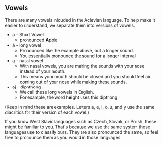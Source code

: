 ## Vowels
There are many vowels inlcuded in the Aclevian language. To help make it easier to understand, we separate them into versions of vowels.

- a - Short Vowel 
  - pronounced **A**pple
- á - long vowel
  - Pronounced like the example above, but a longer sound. 
  - You essentially pronounce the sound for a longer interval.
- ą - nasal vowel
  - With nasal vowels, you are making the sounds with your nose instead of your mouth.
  - This means your mouth should be closed and you should feel air coming out of your nose while making these sounds.
- aj - diphthong
  - We call these long vowels in English.
  - For example, the word h**ei**ght uses this dipthong.

(Keep in mind these are examples. Letters a, e, i, o, u, and y use the same diacritics for their version of each vowel.)

If you know West Slavic languages such as Czech, Slovak, or Polish, these might be familiar to you. That's because we use the same system those languages use to classify ours. They are also pronounced the same, so feel free to pronounce them as you would in those languages.
